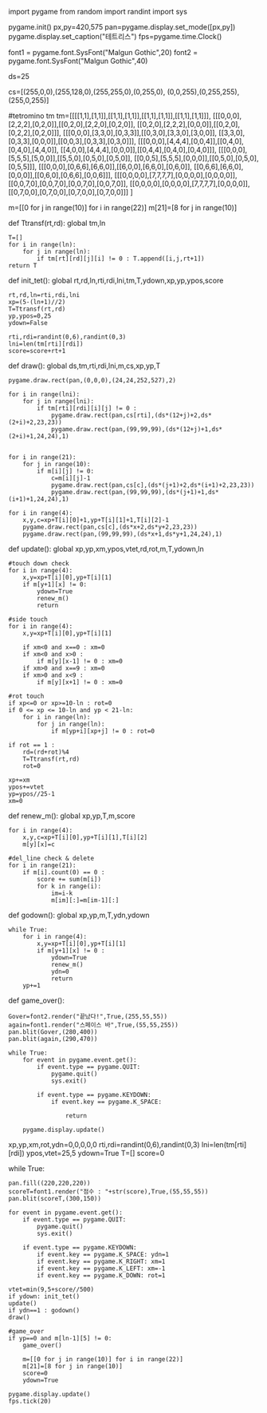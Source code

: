 import pygame
from random import randint
import sys

pygame.init()
px,py=420,575
pan=pygame.display.set_mode([px,py])
pygame.display.set_caption("테트리스")
fps=pygame.time.Clock()

font1 = pygame.font.SysFont("Malgun Gothic",20)
font2 = pygame.font.SysFont("Malgun Gothic",40)

ds=25

cs=[(255,0,0),(255,128,0),(255,255,0),(0,255,0),
     (0,0,255),(0,255,255),(255,0,255)]

#tetromino tm
tm=[[[[1,1],[1,1]],[[1,1],[1,1]],[[1,1],[1,1]],[[1,1],[1,1]]],
    [[[0,0,0],[2,2,2],[0,2,0]],[[0,2,0],[2,2,0],[0,2,0]],
     [[0,2,0],[2,2,2],[0,0,0]],[[0,2,0],[0,2,2],[0,2,0]]],
    [[[0,0,0],[3,3,0],[0,3,3]],[[0,3,0],[3,3,0],[3,0,0]],
     [[3,3,0],[0,3,3],[0,0,0]],[[0,0,3],[0,3,3],[0,3,0]]],
    [[[0,0,0],[4,4,4],[0,0,4]],[[0,4,0],[0,4,0],[4,4,0]],
     [[4,0,0],[4,4,4],[0,0,0]],[[0,4,4],[0,4,0],[0,4,0]]],
    [[[0,0,0],[5,5,5],[5,0,0]],[[5,5,0],[0,5,0],[0,5,0]],
     [[0,0,5],[5,5,5],[0,0,0]],[[0,5,0],[0,5,0],[0,5,5]]],
    [[[0,0,0],[0,6,6],[6,6,0]],[[6,0,0],[6,6,0],[0,6,0]],
     [[0,6,6],[6,6,0],[0,0,0]],[[0,6,0],[0,6,6],[0,0,6]]],
    [[[0,0,0,0],[7,7,7,7],[0,0,0,0],[0,0,0,0]],
     [[0,0,7,0],[0,0,7,0],[0,0,7,0],[0,0,7,0]],
     [[0,0,0,0],[0,0,0,0],[7,7,7,7],[0,0,0,0]],
     [[0,7,0,0],[0,7,0,0],[0,7,0,0],[0,7,0,0]]]
    ]

m=[[0 for j in range(10)] for i in range(22)]
m[21]=[8 for j in range(10)]

def Ttransf(rt,rd):
    global tm,ln

    T=[]
    for i in range(ln):
        for j in range(ln):
            if tm[rt][rd][j][i] != 0 : T.append([i,j,rt+1])
    return T

def init_tet():
    global rt,rd,ln,rti,rdi,lni,tm,T,ydown,xp,yp,ypos,score
    
    rt,rd,ln=rti,rdi,lni
    xp=(5-(ln+1)//2)
    T=Ttransf(rt,rd)
    yp,ypos=0,25
    ydown=False

    rti,rdi=randint(0,6),randint(0,3)
    lni=len(tm[rti][rdi])
    score=score+rt+1

def draw():
    global ds,tm,rti,rdi,lni,m,cs,xp,yp,T

    pygame.draw.rect(pan,(0,0,0),(24,24,252,527),2)
    
    for i in range(lni):
        for j in range(lni):
            if tm[rti][rdi][i][j] != 0 :
                pygame.draw.rect(pan,cs[rti],(ds*(12+j)+2,ds*(2+i)+2,23,23))
                pygame.draw.rect(pan,(99,99,99),(ds*(12+j)+1,ds*(2+i)+1,24,24),1)


    for i in range(21):
        for j in range(10):
            if m[i][j] != 0:
                c=m[i][j]-1
                pygame.draw.rect(pan,cs[c],(ds*(j+1)+2,ds*(i+1)+2,23,23))
                pygame.draw.rect(pan,(99,99,99),(ds*(j+1)+1,ds*(i+1)+1,24,24),1)

    for i in range(4):
        x,y,c=xp+T[i][0]+1,yp+T[i][1]+1,T[i][2]-1
        pygame.draw.rect(pan,cs[c],(ds*x+2,ds*y+2,23,23))
        pygame.draw.rect(pan,(99,99,99),(ds*x+1,ds*y+1,24,24),1)


def update():
    global xp,yp,xm,ypos,vtet,rd,rot,m,T,ydown,ln

    #touch down check
    for i in range(4):
        x,y=xp+T[i][0],yp+T[i][1]
        if m[y+1][x] != 0:
            ydown=True
            renew_m()
            return
        
    #side touch
    for i in range(4):
        x,y=xp+T[i][0],yp+T[i][1]

        if xm<0 and x==0 : xm=0
        if xm<0 and x>0 :
            if m[y][x-1] != 0 : xm=0
        if xm>0 and x==9 : xm=0
        if xm>0 and x<9 :
            if m[y][x+1] != 0 : xm=0

    #rot touch
    if xp<=0 or xp>=10-ln : rot=0 
    if 0 <= xp <= 10-ln and yp < 21-ln:
        for i in range(ln):
            for j in range(ln):
                if m[yp+i][xp+j] != 0 : rot=0

    if rot == 1 :
        rd=(rd+rot)%4
        T=Ttransf(rt,rd)
        rot=0

    xp+=xm
    ypos+=vtet
    yp=ypos//25-1
    xm=0

def renew_m():
    global xp,yp,T,m,score

    for i in range(4):
        x,y,c=xp+T[i][0],yp+T[i][1],T[i][2]
        m[y][x]=c

    #del_line check & delete
    for i in range(21):
        if m[i].count(0) == 0 :
            score += sum(m[i])
            for k in range(i):
                im=i-k
                m[im][:]=m[im-1][:]

def godown():
    global xp,yp,m,T,ydn,ydown

    while True:
        for i in range(4):
            x,y=xp+T[i][0],yp+T[i][1]
            if m[y+1][x] != 0 :
                ydown=True
                renew_m()
                ydn=0
                return
        yp+=1

def game_over():

    Gover=font2.render("끝났다!",True,(255,55,55))
    again=font1.render("스페이스 바",True,(55,55,255))
    pan.blit(Gover,(280,400))
    pan.blit(again,(290,470))

    while True:
        for event in pygame.event.get():
            if event.type == pygame.QUIT:
                pygame.quit()
                sys.exit()

            if event.type == pygame.KEYDOWN:
                if event.key == pygame.K_SPACE:
                    
                    return
                  
        pygame.display.update()

xp,yp,xm,rot,ydn=0,0,0,0,0
rti,rdi=randint(0,6),randint(0,3)
lni=len(tm[rti][rdi])
ypos,vtet=25,5
ydown=True
T=[]
score=0

while True:

    pan.fill((220,220,220))
    scoreT=font1.render("점수 : "+str(score),True,(55,55,55))
    pan.blit(scoreT,(300,150))

    for event in pygame.event.get():
        if event.type == pygame.QUIT:
            pygame.quit()
            sys.exit()

        if event.type == pygame.KEYDOWN:
            if event.key == pygame.K_SPACE: ydn=1
            if event.key == pygame.K_RIGHT: xm=1
            if event.key == pygame.K_LEFT: xm=-1
            if event.key == pygame.K_DOWN: rot=1

    vtet=min(9,5+score//500)
    if ydown: init_tet()
    update()
    if ydn==1 : godown()
    draw()
    
    #game_over
    if yp==0 and m[ln-1][5] != 0:
        game_over()
        
        m=[[0 for j in range(10)] for i in range(22)]
        m[21]=[8 for j in range(10)]
        score=0
        ydown=True

    pygame.display.update()
    fps.tick(20)
    
